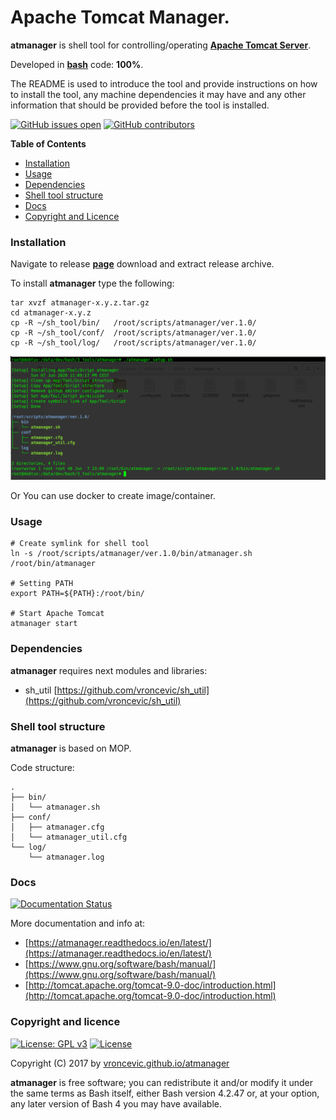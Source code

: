 # Apache Tomcat Manager.

**atmanager** is shell tool for controlling/operating **[Apache Tomcat Server](http://tomcat.apache.org/index.html)**.

Developed in **[bash](https://en.wikipedia.org/wiki/Bash_(Unix_shell))** code: **100%**.

The README is used to introduce the tool and provide instructions on
how to install the tool, any machine dependencies it may have and any
other information that should be provided before the tool is installed.

[![GitHub issues open](https://img.shields.io/github/issues/vroncevic/atmanager.svg)](https://github.com/vroncevic/atmanager/issues) [![GitHub contributors](https://img.shields.io/github/contributors/vroncevic/atmanager.svg)](https://github.com/vroncevic/atmanager/graphs/contributors)

<!-- START doctoc -->
**Table of Contents**

- [Installation](#installation)
- [Usage](#usage)
- [Dependencies](#dependencies)
- [Shell tool structure](#shell-tool-structure)
- [Docs](#docs)
- [Copyright and Licence](#copyright-and-licence)
<!-- END doctoc -->

### Installation

Navigate to release **[page](https://github.com/vroncevic/atmanager/releases)** download and extract release archive.

To install **atmanager** type the following:

```
tar xvzf atmanager-x.y.z.tar.gz
cd atmanager-x.y.z
cp -R ~/sh_tool/bin/   /root/scripts/atmanager/ver.1.0/
cp -R ~/sh_tool/conf/  /root/scripts/atmanager/ver.1.0/
cp -R ~/sh_tool/log/   /root/scripts/atmanager/ver.1.0/
```

![alt tag](https://raw.githubusercontent.com/vroncevic/atmanager/dev/docs/setup_tree.png)

Or You can use docker to create image/container.

### Usage

```
# Create symlink for shell tool
ln -s /root/scripts/atmanager/ver.1.0/bin/atmanager.sh /root/bin/atmanager

# Setting PATH
export PATH=${PATH}:/root/bin/

# Start Apache Tomcat
atmanager start
```

### Dependencies

**atmanager** requires next modules and libraries:
* sh_util [https://github.com/vroncevic/sh_util](https://github.com/vroncevic/sh_util)

### Shell tool structure

**atmanager** is based on MOP.

Code structure:
```
.
├── bin/
│   └── atmanager.sh
├── conf/
│   ├── atmanager.cfg
│   └── atmanager_util.cfg
└── log/
    └── atmanager.log
```

### Docs

[![Documentation Status](https://readthedocs.org/projects/atmanager/badge/?version=latest)](https://atmanager.readthedocs.io/projects/atmanager/en/latest/?badge=latest)

More documentation and info at:
* [https://atmanager.readthedocs.io/en/latest/](https://atmanager.readthedocs.io/en/latest/)
* [https://www.gnu.org/software/bash/manual/](https://www.gnu.org/software/bash/manual/)
* [http://tomcat.apache.org/tomcat-9.0-doc/introduction.html](http://tomcat.apache.org/tomcat-9.0-doc/introduction.html)

### Copyright and licence

[![License: GPL v3](https://img.shields.io/badge/License-GPLv3-blue.svg)](https://www.gnu.org/licenses/gpl-3.0) [![License](https://img.shields.io/badge/License-Apache%202.0-blue.svg)](https://opensource.org/licenses/Apache-2.0)

Copyright (C) 2017 by [vroncevic.github.io/atmanager](https://vroncevic.github.io/atmanager)

**atmanager** is free software; you can redistribute it and/or modify
it under the same terms as Bash itself, either Bash version 4.2.47 or,
at your option, any later version of Bash 4 you may have available.

